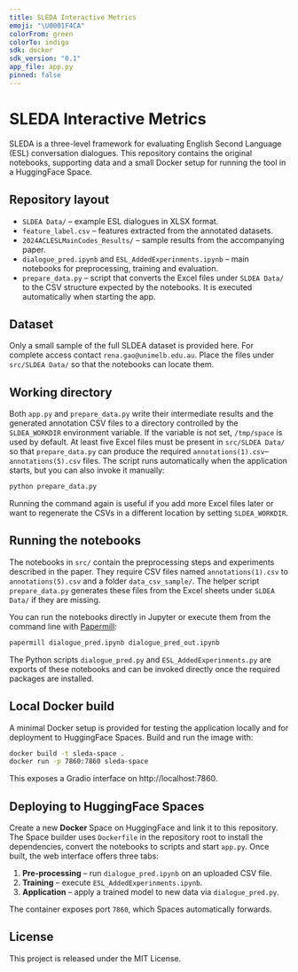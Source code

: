 ```yaml
---
title: SLEDA Interactive Metrics
emoji: "\U0001F4CA"
colorFrom: green
colorTo: indigo
sdk: docker
sdk_version: "0.1"
app_file: app.py
pinned: false
---
```


# SLEDA Interactive Metrics

SLEDA is a three-level framework for evaluating English Second Language (ESL) conversation dialogues. This repository contains the original notebooks, supporting data and a small Docker setup for running the tool in a HuggingFace Space.

## Repository layout

- `SLDEA Data/` – example ESL dialogues in XLSX format.
- `feature_label.csv` – features extracted from the annotated datasets.
- `2024ACLESLMainCodes_Results/` – sample results from the accompanying paper.
- `dialogue_pred.ipynb` and `ESL_AddedExperinments.ipynb` – main notebooks for preprocessing, training and evaluation.
- `prepare_data.py` – script that converts the Excel files under `SLDEA Data/` to the
  CSV structure expected by the notebooks.
  It is executed automatically when starting the app.

## Dataset

Only a small sample of the full SLDEA dataset is provided here. For complete access contact `rena.gao@unimelb.edu.au`. Place the files under `src/SLDEA Data/` so that the notebooks can locate them.

## Working directory

Both `app.py` and `prepare_data.py` write their intermediate results and the generated annotation CSV files to a directory controlled by the `SLDEA_WORKDIR` environment variable. If the variable is not set, `/tmp/space` is used by default. At least five Excel files must be present in `src/SLDEA Data/` so that `prepare_data.py` can produce the required `annotations(1).csv`–`annotations(5).csv` files. The script runs automatically when the application starts, but you can also invoke it manually:

```bash
python prepare_data.py
```

Running the command again is useful if you add more Excel files later or want to regenerate the CSVs in a different location by setting `SLDEA_WORKDIR`.

## Running the notebooks

The notebooks in `src/` contain the preprocessing steps and experiments described in the paper. They require CSV files named `annotations(1).csv` to `annotations(5).csv` and a folder `data_csv_sample/`. The helper script `prepare_data.py` generates these files from the Excel sheets under `SLDEA Data/` if they are missing.

You can run the notebooks directly in Jupyter or execute them from the command line with [Papermill](https://papermill.readthedocs.io/):

```bash
papermill dialogue_pred.ipynb dialogue_pred_out.ipynb
```

The Python scripts `dialogue_pred.py` and `ESL_AddedExperinments.py` are exports of these notebooks and can be invoked directly once the required packages are installed.

## Local Docker build

A minimal Docker setup is provided for testing the application locally and for deployment to HuggingFace Spaces. Build and run the image with:

```bash
docker build -t sleda-space .
docker run -p 7860:7860 sleda-space
```

This exposes a Gradio interface on http://localhost:7860.

## Deploying to HuggingFace Spaces

Create a new **Docker** Space on HuggingFace and link it to this repository. The Space builder uses `Dockerfile` in the repository root to install the dependencies, convert the notebooks to scripts and start `app.py`. Once built, the web interface offers three tabs:

1. **Pre-processing** – run `dialogue_pred.ipynb` on an uploaded CSV file.
2. **Training** – execute `ESL_AddedExperinments.ipynb`.
3. **Application** – apply a trained model to new data via `dialogue_pred.py`.

The container exposes port `7860`, which Spaces automatically forwards.

## License

This project is released under the MIT License.
